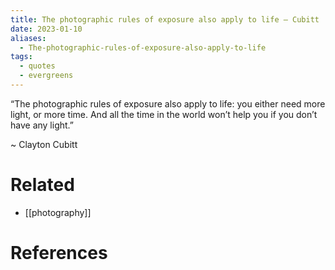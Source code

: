 ```yaml
---
title: The photographic rules of exposure also apply to life – Cubitt
date: 2023-01-10
aliases:
  - The-photographic-rules-of-exposure-also-apply-to-life
tags:
  - quotes
  - evergreens
---
```

“The photographic rules of exposure also apply to life: you either need more light, or more time. And all the time in the world won’t help you if you don’t have any light.”

~ Clayton Cubitt

# Related

- [[photography]]

# References